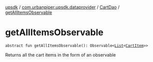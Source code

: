 [upsdk](../../index.md) / [com.urbanpiper.upsdk.dataprovider](../index.md) / [CartDao](index.md) / [getAllItemsObservable](./get-all-items-observable.md)

# getAllItemsObservable

`abstract fun getAllItemsObservable(): Observable<`[`List`](https://kotlinlang.org/api/latest/jvm/stdlib/kotlin.collections/-list/index.html)`<`[`CartItem`](../../com.urbanpiper.upsdk.model.networkresponse/-cart-item/index.md)`>>`

Returns all the cart items in the form of an observable

